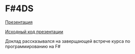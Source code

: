 # F#4DS

[Презентация](main.pdf)

[Исходный код презентации](main.md)

Доклад рассказывался на заверщающей встрече курса по программированию на F#

